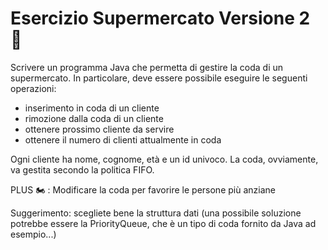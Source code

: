# Esercizio Supermercato Versione 2 🛴

Scrivere un programma Java che permetta di gestire la coda di un supermercato.
In particolare, deve essere possibile eseguire le seguenti operazioni:

- inserimento in coda di un cliente
- rimozione dalla coda di un cliente
- ottenere prossimo cliente da servire
- ottenere il numero di clienti attualmente in coda

Ogni cliente ha nome, cognome, età e un id univoco.
La coda, ovviamente, va gestita secondo la politica FIFO.

PLUS 🏍 : Modificare la coda per favorire le persone più anziane

Suggerimento: scegliete bene la struttura dati (una possibile soluzione potrebbe
essere la PriorityQueue, che è un tipo di coda fornito da Java ad esempio...)
